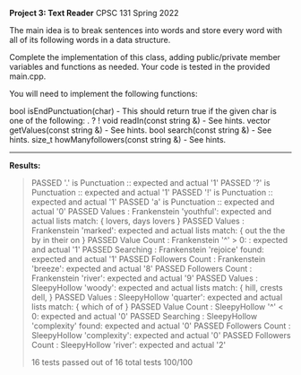 **Project 3: Text Reader**
CPSC 131 Spring 2022

The main idea is to break sentences into words and store every word with all of its following words in a data structure.

Complete the implementation of this class, adding public/private member variables and functions as needed. Your code is tested in the provided main.cpp.

You will need to implement the following functions:

bool isEndPunctuation(char) - This should return true if the given char is one of the following: . ? !
void readIn(const string &) - See hints.
vector<string> getValues(const string &) - See hints.
bool search(const string &) - See hints.
size_t howManyfollowers(const string &) - See hints.

--- 

**Results:** 

>PASSED '.' is Punctuation :: expected and actual '1'
>PASSED '?' is Punctuation :: expected and actual '1'
>PASSED '!' is Punctuation :: expected and actual '1'
>PASSED 'a' is Punctuation :: expected and actual '0'
>PASSED Values : Frankenstein 'youthful': expected and actual lists match: { lovers, days lovers }
>PASSED Values : Frankenstein 'marked': expected and actual lists match: { out the the by in their on }
>PASSED Value Count : Frankenstein '^' > 0: : expected and actual '1'
>PASSED Searching : Frankenstein 'rejoice' found: expected and actual '1'
>PASSED Followers Count : Frankenstein 'breeze': expected and actual '8'
>PASSED Followers Count : Frankenstein 'river': expected and actual '9'
>PASSED Values : SleepyHollow 'woody': expected and actual lists match: { hill, crests dell, }
>PASSED Values : SleepyHollow 'quarter': expected and actual lists match: { which of of }
>PASSED Value Count : SleepyHollow '^' < 0: expected and actual '0'
>PASSED Searching : SleepyHollow 'complexity' found: expected and actual '0'
>PASSED Followers Count : SleepyHollow 'complexity': expected and actual '0'
>PASSED Followers Count : SleepyHollow 'river': expected and actual '2'
>
>16 tests passed out of 16 total tests
>100/100